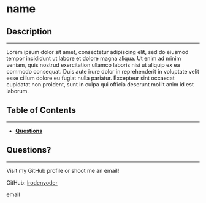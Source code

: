 # name
  

  ## Description

  ----------------------

  Lorem ipsum dolor sit amet, consectetur adipiscing elit, sed do eiusmod tempor incididunt ut labore et dolore magna aliqua. Ut enim ad minim veniam, quis nostrud exercitation ullamco laboris nisi ut aliquip ex ea commodo consequat. Duis aute irure dolor in reprehenderit in voluptate velit esse cillum dolore eu fugiat nulla pariatur. Excepteur sint occaecat cupidatat non proident, sunt in culpa qui officia deserunt mollit anim id est laborum.

  ## Table of Contents

  --------------------------

  
  
  
  
  
  
  - **[Questions](#questions)**
  

  

  
  
  

  
  
  

  
  ## Questions?

  ---------------------------

  Visit my GitHub profile or shoot me an email!

  GitHub: [lrodenyoder](https://github.com/lrodenyoder)

  email
  
